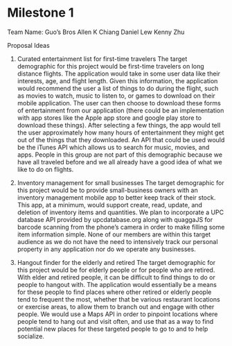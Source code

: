 # Milestone 1

Team Name: Guo’s Bros
Allen K Chiang
Daniel Lew
Kenny Zhu

Proposal Ideas

1. Curated entertainment list for first-time travelers
The target demographic for this project would be first-time travelers on long distance flights. The application would take in some user data like their interests, age, and flight length. Given this information, the application would recommend the user a list of things to do during the flight, such as movies to watch, music to listen to, or games to download on their mobile application. The user can then choose to download these forms of entertainment from our application (there could be an implementation with app stores like the Apple app store and google play store to download these things). After selecting a few things, the app would tell the user approximately how many hours of entertainment they might get out of the things that they downloaded. An API that could be used would be the iTunes API which allows us to search for music, movies, and apps. People in this group are not part of this demographic because we have all traveled before and we all already have a good idea of what we like to do on flights. 

2. Inventory management for small businesses
The target demographic for this project would be to provide small-business owners with an inventory management mobile app to better keep track of their stock. This app, at a minimum, would support create, read, update, and deletion of inventory items and quantities. We plan to incorporate a UPC database API provided by upcdatabase.org along with quaggaJS for barcode scanning from the phone’s camera in order to make filling some item information simple. None of our members are within this target audience as we do not have the need to intensively track our personal property in any application nor do we operate any businesses.

3. Hangout finder for the elderly and retired
The target demographic for this project would be for elderly people or for people who are retired. With elder and retired people, it can be difficult to find things to do or people to hangout with. The application would essentially be a means for these people to find places where other retired or elderly people tend to frequent the most, whether that be various restaurant locations or exercise areas, to allow them to branch out and engage with other people. We would use a Maps API in order to pinpoint locations where people tend to hang out and visit often, and use that as a way to find potential new places for these targeted people to go to and to help socialize. 

